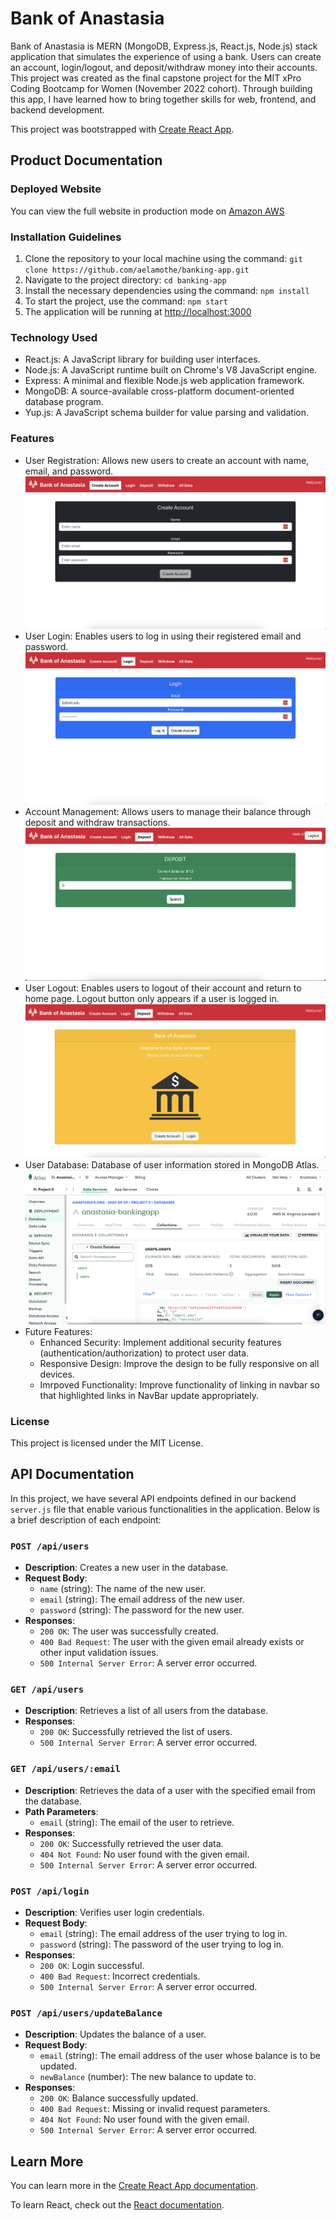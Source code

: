 # Bank of Anastasia

Bank of Anastasia is MERN (MongoDB, Express.js, React.js, Node.js) stack application that simulates the experience of using a bank. Users can create an account, login/logout, and deposit/withdraw money into their accounts. This project was created as the final capstone project for the MIT xPro Coding Bootcamp for Women (November 2022 cohort). Through building this app, I have learned how to bring together skills for web, frontend, and backend development.

This project was bootstrapped with [Create React App](https://github.com/facebook/create-react-app).

## Product Documentation

### Deployed Website

You can view the full website in production mode on [Amazon AWS](https://anastasia-lamothefullstackbankingapplication.s3.amazonaws.com/)

### Installation Guidelines

1. Clone the repository to your local machine using the command: `git clone https://github.com/aelamothe/banking-app.git`
2. Navigate to the project directory: `cd banking-app`
3. Install the necessary dependencies using the command: `npm install`
4. To start the project, use the command: `npm start`
5. The application will be running at [http://localhost:3000](http://localhost:3000)

### Technology Used

- React.js: A JavaScript library for building user interfaces.
- Node.js: A JavaScript runtime built on Chrome's V8 JavaScript engine.
- Express: A minimal and flexible Node.js web application framework.
- MongoDB: A source-available cross-platform document-oriented database program.
- Yup.js: A JavaScript schema builder for value parsing and validation.

### Features

- User Registration: Allows new users to create an account with name, email, and password.
  ![Create Account Page](./screenshots/createaccount.png)
- User Login: Enables users to log in using their registered email and password.
  ![Login Functionality](./screenshots/login.png)
- Account Management: Allows users to manage their balance through deposit and withdraw transactions.
  ![Transaction Functionality](./screenshots/transaction.png)
- User Logout: Enables users to logout of their account and return to home page. Logout button only appears if a user is logged in.
  ![Logout Functionality](./screenshots/logout.png)
- User Database: Database of user information stored in MongoDB Atlas.
  ![Database](./screenshots/db1.png)
- Future Features:
  - Enhanced Security: Implement additional security features (authentication/authorization) to protect user data.
  - Responsive Design: Improve the design to be fully responsive on all devices.
  - Imrpoved Functionality: Improve functionality of linking in navbar so that highlighted links in NavBar update appropriately.

### License

This project is licensed under the MIT License.

## API Documentation

In this project, we have several API endpoints defined in our backend `server.js` file that enable various functionalities in the application. Below is a brief description of each endpoint:

### `POST /api/users`

- **Description**: Creates a new user in the database.
- **Request Body**:
  - `name` (string): The name of the new user.
  - `email` (string): The email address of the new user.
  - `password` (string): The password for the new user.
- **Responses**:
  - `200 OK`: The user was successfully created.
  - `400 Bad Request`: The user with the given email already exists or other input validation issues.
  - `500 Internal Server Error`: A server error occurred.

### `GET /api/users`

- **Description**: Retrieves a list of all users from the database.
- **Responses**:
  - `200 OK`: Successfully retrieved the list of users.
  - `500 Internal Server Error`: A server error occurred.

### `GET /api/users/:email`

- **Description**: Retrieves the data of a user with the specified email from the database.
- **Path Parameters**:
  - `email` (string): The email of the user to retrieve.
- **Responses**:
  - `200 OK`: Successfully retrieved the user data.
  - `404 Not Found`: No user found with the given email.
  - `500 Internal Server Error`: A server error occurred.

### `POST /api/login`

- **Description**: Verifies user login credentials.
- **Request Body**:
  - `email` (string): The email address of the user trying to log in.
  - `password` (string): The password of the user trying to log in.
- **Responses**:
  - `200 OK`: Login successful.
  - `400 Bad Request`: Incorrect credentials.
  - `500 Internal Server Error`: A server error occurred.

### `POST /api/users/updateBalance`

- **Description**: Updates the balance of a user.
- **Request Body**:
  - `email` (string): The email address of the user whose balance is to be updated.
  - `newBalance` (number): The new balance to update to.
- **Responses**:
  - `200 OK`: Balance successfully updated.
  - `400 Bad Request`: Missing or invalid request parameters.
  - `404 Not Found`: No user found with the given email.
  - `500 Internal Server Error`: A server error occurred.

## Learn More

You can learn more in the [Create React App documentation](https://facebook.github.io/create-react-app/docs/getting-started).

To learn React, check out the [React documentation](https://reactjs.org/).
